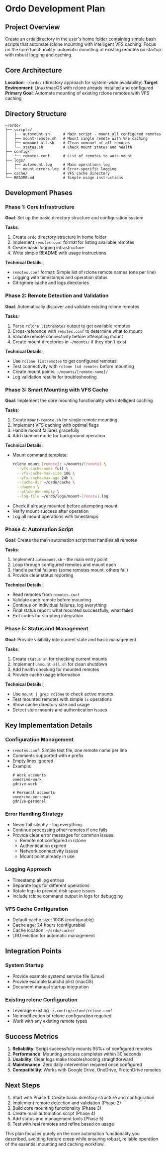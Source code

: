 # Ordo Development Plan

## Project Overview

Create an `ordo` directory in the user's home folder containing simple bash scripts that automate rclone mounting with intelligent VFS caching. Focus on the core functionality: automatic mounting of existing remotes on startup with robust logging and caching.

## Core Architecture

**Location**: `~/ordo/` (directory approach for system-wide availability)
**Target Environment**: Linux/macOS with rclone already installed and configured
**Primary Goal**: Automate mounting of existing rclone remotes with VFS caching

## Directory Structure

```
~/ordo/
├── scripts/
│   ├── automount.sh      # Main script - mount all configured remotes
│   ├── mount-remote.sh   # Mount single remote with VFS caching
│   ├── unmount-all.sh    # Clean unmount of all remotes
│   └── status.sh         # Check mount status and health
├── config/
│   └── remotes.conf      # List of remotes to auto-mount
├── logs/
│   ├── automount.log     # Main operations log
│   └── mount-errors.log  # Error-specific logging
├── cache/                # VFS cache directory
└── README.md             # Simple usage instructions
```

## Development Phases

### Phase 1: Core Infrastructure
**Goal**: Set up the basic directory structure and configuration system

**Tasks**:
1. Create `ordo` directory structure in home folder
2. Implement `remotes.conf` format for listing available remotes
3. Create basic logging infrastructure
4. Write simple README with usage instructions

**Technical Details**:
- `remotes.conf` format: Simple list of rclone remote names (one per line)
- Logging with timestamps and operation status
- Git-ignore cache and logs directories

### Phase 2: Remote Detection and Validation
**Goal**: Automatically discover and validate existing rclone remotes

**Tasks**:
1. Parse `rclone listremotes` output to get available remotes
2. Cross-reference with `remotes.conf` to determine what to mount
3. Validate remote connectivity before attempting mount
4. Create mount directories in `~/mounts/` if they don't exist

**Technical Details**:
- Use `rclone listremotes` to get configured remotes
- Test connectivity with `rclone lsd remote:` before mounting
- Create mount points: `~/mounts/[remote-name]/`
- Log validation results for troubleshooting

### Phase 3: Smart Mounting with VFS Cache
**Goal**: Implement the core mounting functionality with intelligent caching

**Tasks**:
1. Create `mount-remote.sh` for single remote mounting
2. Implement VFS caching with optimal flags
3. Handle mount failures gracefully
4. Add daemon mode for background operation

**Technical Details**:
- Mount command template:
  ```bash
  rclone mount [remote]: ~/mounts/[remote] \
    --vfs-cache-mode full \
    --vfs-cache-max-size 10G \
    --vfs-cache-max-age 24h \
    --cache-dir ~/ordo/cache \
    --daemon \
    --allow-non-empty \
    --log-file ~/ordo/logs/mount-[remote].log
  ```
- Check if already mounted before attempting mount
- Verify mount success after operation
- Log all mount operations with timestamps

### Phase 4: Automation Script
**Goal**: Create the main automation script that handles all remotes

**Tasks**:
1. Implement `automount.sh` - the main entry point
2. Loop through configured remotes and mount each
3. Handle partial failures (some remotes mount, others fail)
4. Provide clear status reporting

**Technical Details**:
- Read remotes from `remotes.conf`
- Validate each remote before mounting
- Continue on individual failures, log everything
- Final status report: what mounted successfully, what failed
- Exit codes for scripting integration

### Phase 5: Status and Management
**Goal**: Provide visibility into current state and basic management

**Tasks**:
1. Create `status.sh` for checking current mounts
2. Implement `unmount-all.sh` for clean shutdown
3. Add health checking for mounted remotes
4. Provide cache usage information

**Technical Details**:
- Use `mount | grep rclone` to check active mounts
- Test mounted remotes with simple `ls` operations
- Show cache directory size and usage
- Detect stale mounts and authentication issues

## Key Implementation Details

### Configuration Management
- `remotes.conf`: Simple text file, one remote name per line
- Comments supported with `#` prefix
- Empty lines ignored
- Example:
  ```
  # Work accounts
  onedrive-work
  gdrive-work
  
  # Personal accounts  
  onedrive-personal
  gdrive-personal
  ```

### Error Handling Strategy
- Never fail silently - log everything
- Continue processing other remotes if one fails
- Provide clear error messages for common issues:
  - Remote not configured in rclone
  - Authentication expired
  - Network connectivity issues
  - Mount point already in use

### Logging Approach
- Timestamp all log entries
- Separate logs for different operations
- Rotate logs to prevent disk space issues
- Include rclone command output in logs for debugging

### VFS Cache Configuration
- Default cache size: 10GB (configurable)
- Cache age: 24 hours (configurable)
- Cache location: `~/ordo/cache/`
- LRU eviction for automatic management

## Integration Points

### System Startup
- Provide example systemd service file (Linux)
- Provide example launchd plist (macOS)
- Document manual startup integration

### Existing rclone Configuration
- Leverage existing `~/.config/rclone/rclone.conf`
- No modification of rclone configuration required
- Work with any existing remote types

## Success Metrics

1. **Reliability**: Script successfully mounts 95%+ of configured remotes
2. **Performance**: Mounting process completes within 30 seconds
3. **Usability**: Clear logs make troubleshooting straightforward
4. **Maintenance**: Zero daily intervention required once configured
5. **Compatibility**: Works with Google Drive, OneDrive, ProtonDrive remotes

## Next Steps

1. Start with Phase 1: Create basic directory structure and configuration
2. Implement remote detection and validation (Phase 2)
3. Build core mounting functionality (Phase 3)
4. Create main automation script (Phase 4)
5. Add status and management tools (Phase 5)
6. Test with real remotes and refine based on usage

This plan focuses purely on the core automation functionality you described, avoiding feature creep while ensuring robust, reliable operation of the essential mounting and caching workflow.